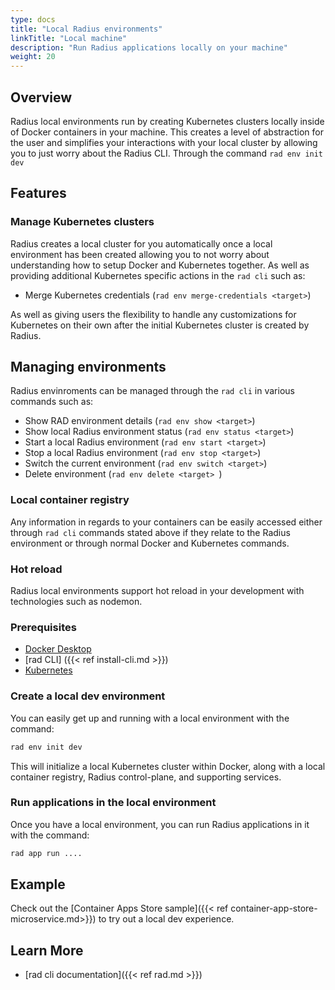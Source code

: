 ```yaml
---
type: docs
title: "Local Radius environments"
linkTitle: "Local machine"
description: "Run Radius applications locally on your machine"
weight: 20
---
```


## Overview

Radius local environments run by creating Kubernetes clusters locally inside of Docker containers in your machine. This creates a level of abstraction for the user and simplifies your interactions with your local cluster by allowing you to just worry about the Radius CLI. Through the command `rad env init dev`

## Features

### Manage Kubernetes clusters

Radius creates a local cluster for you automatically once a local environment has been created allowing you to not worry about understanding how to setup Docker and Kubernetes together. As well as providing additional Kubernetes specific actions in the `rad cli` such as:

- Merge Kubernetes credentials (`rad env merge-credentials <target>`)

As well as giving users the flexibility to handle any customizations for Kubernetes on their own after the initial Kubernetes cluster is created by Radius.

## Managing environments

Radius envinroments can be managed through the `rad cli` in various commands such as:

- Show RAD environment details (`rad env show <target>`)
- Show local Radius environment status (`rad env status <target>`)
- Start a local Radius environment (`rad env start <target>`)
- Stop a local Radius environment (`rad env stop <target>`)
- Switch the current environment (`rad env switch <target>`)
- Delete environment (`rad env delete <target> `)

### Local container registry

Any information in regards to your containers can be easily accessed either through `rad cli` commands stated above if they relate to the Radius environment or through normal Docker and Kubernetes commands.

### Hot reload

Radius local environments support hot reload in your development with technologies such as nodemon.

### Prerequisites

- [Docker Desktop](https://www.docker.com/products/docker-desktop)
- [rad CLI] ({{< ref install-cli.md >}})
- [Kubernetes](https://kubernetes.io/)

### Create a local dev environment

You can easily get up and running with a local environment with the command:

```sh
rad env init dev
```

This will initialize a local Kubernetes cluster within Docker, along with a local container registry, Radius control-plane, and supporting services.


### Run applications in the local environment

Once you have a local environment, you can run Radius applications in it with the command:

```sh
rad app run ....
```

## Example

Check out the [Container Apps Store sample]({{< ref container-app-store-microservice.md>}}) to try out a local dev experience.

## Learn More

- [rad cli documentation]({{< ref rad.md >}})
